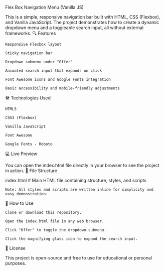 Flex Box Navigation Menu (Vanilla JS)

This is a simple, responsive navigation bar built with HTML, CSS (Flexbox), and Vanilla JavaScript. The project demonstrates how to create a dynamic dropdown menu and a toggleable search input, all without external frameworks.
🔍 Features

    Responsive Flexbox layout

    Sticky navigation bar

    Dropdown submenu under "Offer"

    Animated search input that expands on click

    Font Awesome icons and Google Fonts integration

    Basic accessibility and mobile-friendly adjustments

🛠️ Technologies Used

    HTML5

    CSS3 (Flexbox)

    Vanilla JavaScript

    Font Awesome

    Google Fonts - Roboto

💻 Live Preview

You can open the index.html file directly in your browser to see the project in action.
📁 File Structure

index.html     # Main HTML file containing structure, styles, and scripts

    Note: All styles and scripts are written inline for simplicity and easy demonstration.


📌 How to Use

    Clone or download this repository.

    Open the index.html file in any web browser.

    Click "Offer" to toggle the dropdown submenu.

    Click the magnifying glass icon to expand the search input.

📜 License

This project is open-source and free to use for educational or personal purposes.
